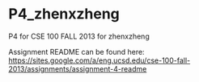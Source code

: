 P4_zhenxzheng
=============

P4 for CSE 100 FALL 2013 for zhenxzheng

Assignment README can be found here: https://sites.google.com/a/eng.ucsd.edu/cse-100-fall-2013/assignments/assignment-4-readme

